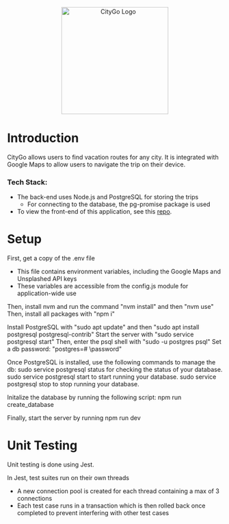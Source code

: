 <div align="center">
  <img src="https://github.com/alter5/city-go/assets/36527069/6a3e2d75-04c8-4f7e-8be5-f78724bb53d6" alt="CityGo Logo" width="250">
</div>

# Introduction
CityGo allows users to find vacation routes for any city. It is integrated with Google Maps to allow users to navigate the trip on their device.

### Tech Stack:
* The back-end uses Node.js and PostgreSQL for storing the trips
  * For connecting to the database, the pg-promise package is used
* To view the front-end of this application, see this [repo](https://github.com/alter5/citygo-frontend-angular "CityGo frontend repo"). 

# Setup
First, get a copy of the .env file
* This file contains environment variables, including the Google Maps and Unsplashed API keys
* These variables are accessible from the config.js module for application-wide use

Then, install nvm and run the command "nvm install" and then "nvm use"
Then, install all packages with "npm i"

Install PostgreSQL with "sudo apt update" and then "sudo apt install postgresql postgresql-contrib"
Start the server with "sudo service postgresql start"
Then, enter the psql shell with "sudo -u postgres psql" 
Set a db password: "postgres=# \password"

Once PostgreSQL is installed, use the following commands to manage the db:
  sudo service postgresql status for checking the status of your database.
  sudo service postgresql start to start running your database.
  sudo service postgresql stop to stop running your database.

Initalize the database by running the following script:
  npm run create_database

Finally, start the server by running
  npm run dev

# Unit Testing
Unit testing is done using Jest.

In Jest, test suites run on their own threads
* A new connection pool is created for each thread containing a max of 3 connections
* Each test case runs in a transaction which is then rolled back once completed to prevent interfering with other test cases
